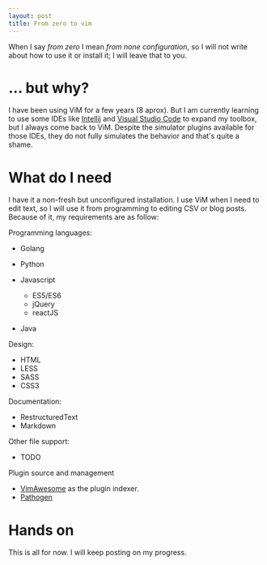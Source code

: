 ```yaml
---
layout: post
title: From zero to vim
---
```


When I say _from zero_ I mean _from none configuration_, so I will not write
about how to use it or install it; I will leave that to you.

# ... but why?

I have been using ViM for a few years (8 aprox). But I am currently learning to
use some IDEs like [Intellij](https://www.jetbrains.com/idea/) and
[Visual Studio Code](https://code.visualstudio.com/) to expand my toolbox, but
I always come back to ViM. Despite the simulator plugins available for those
IDEs, they do not fully simulates the behavior and that's quite a shame.

# What do I need

I have it a non-fresh but unconfigured installation. I use ViM when I need to
edit text, so I will use it from programming to editing CSV or blog posts.
Because of it, my requirements are as follow:

Programming languages:

* Golang
* Python
* Javascript

  - ES5/ES6
  - jQuery
  - reactJS

* Java

Design:

* HTML
* LESS
* SASS
* CSS3

Documentation:

* RestructuredText
* Markdown

Other file support:

* TODO

Plugin source and management

* [VimAwesome](https://vimawesome.com/) as the plugin indexer.
* [Pathogen](https://github.com/tpope/vim-pathogen)

# Hands on

This is all for now. I will keep posting on my progress.
